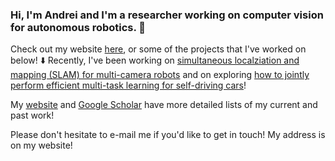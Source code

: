 ### Hi, I'm Andrei and I'm a researcher working on computer vision for autonomous robotics. 🤖

Check out my website [here](andreibarsan.github.io), or some of the projects that I've worked on below! ⬇️
Recently, I've been working on [simultaneous localziation and mapping (SLAM) for multi-camera robots](https://arxiv.org/abs/2101.06562) and on exploring [how to jointly perform efficient multi-task learning for self-driving cars](https://arxiv.org/abs/2101.06720)!

My [website](andreibarsan.github.io) and [Google Scholar](https://scholar.google.com/citations?hl=en&user=nOj2GykAAAAJ) have more detailed lists of my current and past work!

Please don't hesitate to e-mail me if you'd like to get in touch! My address is on my website!

<!--
**AndreiBarsan/andreibarsan** is a ✨ _special_ ✨ repository because its `README.md` (this file) appears on your GitHub profile.

Here are some ideas to get you started:

- 🔭 I’m currently working on ...
- 🌱 I’m currently learning ...
- 👯 I’m looking to collaborate on ...
- 🤔 I’m looking for help with ...
- 💬 Ask me about ...
- 📫 How to reach me: ...
- 😄 Pronouns: ...
- ⚡ Fun fact: ...
-->
